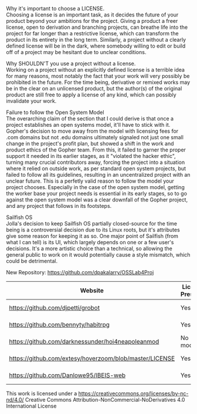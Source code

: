 Why it's important to choose a LICENSE.\
Choosing a license is an important task, as it decides the future of your product beyond your ambitions for the project. Giving a product a freer license, open to derivation and branching projects, can breathe life into the project for far longer than a restrictive license, which can transform the product in its entirety in the long term. Similarly, a project without a clearly defined license will be in the dark, where somebody willing to edit or build off of a project may be hesitant due to unclear conditions.

Why SHOULDN'T you use a project without a license.\
Working on a project without an explicitly defined license is a terrible idea for many reasons, most notably the fact that your work will very possibly be prohibited in the future. For the time being, derivative or remixed works may be in the clear on an unlicensed product, but the author(s) of the original product are still free to apply a license of any kind, which can possibly invalidate your work. 

Failure to follow the Open System Model\
The overarching claim of the section that I could derive is that once a project establishes an open systems model, it'll have to stick with it. Gopher's decision to move away from the model with licensing fees for .com domains but not .edu domains ultimately signaled not just one small change in the project's profit plan, but showed a shift in the work and product ethics of the Gopher team. From this, it failed to garner the proper support it needed in its earlier stages, as it "violated the hacker ethic", turning many crucial contributors away, forcing the project into a situation where it relied on outside work, as per standard open system projects, but failed to follow all its guidelines, resulting in an uncentralized project with an unclear future. This is a perfetly valid reason to follow the model your project chooses. Especially in the case of the open system model, getting the worker base your project needs is essential in its early stages, so to go against the open system model was a clear downfall of the Gopher project, and any project that follows in its footsteps.

Sailfish OS\
Jolla's decision to keep Sailfish OS partially closed-source for the time being is a controversial decision due to its Linux roots, but it's attributes give some reason for keeping it as so. One major point of Sailfish (from what I can tell) is its UI, which largely depends on one or a few user's decisions. It's a more artistic choice than a technical, so allowing the general public to work on it would potentially cause a style mismatch, which could be detrimental.

New Repository: https://github.com/dpakalarry/OSSLab4Proj

| Website                                                 | License Present? | License        |
|---------------------------------------------------------|------------------|----------------|
| https://github.com/djpetti/grobot                       | Yes              | MIT License    |
| https://github.com/bennyty/habitrpg                     | Yes              | GNU GPL v3     |
| https://github.com/darknessunder/hoi4neapoleanmod       | No (It's a mod)  |                |
| https://github.com/extesy/hoverzoom/blob/master/LICENSE | Yes              | All liberties  |
| https://github.com/Danlowe95/IBEIS-web                  | Yes              | Apache License |

This work is licensed under a https://creativecommons.org/licenses/by-nc-nd/4.0/ Creative Commons Attribution-NonCommercial-NoDerivatives 4.0 International License

